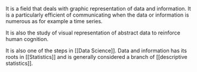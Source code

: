 It is a field that deals with graphic representation of data and information. It is a particularly efficient of communicating when the data or information is numerous as for example a time series.

It is also the study of visual representation of abstract data to reinforce human cognition.

It is also one of the steps in [[Data Science]].
Data and information has its roots in [[Statistics]] and is generally considered a branch of [[descriptive statistics]].